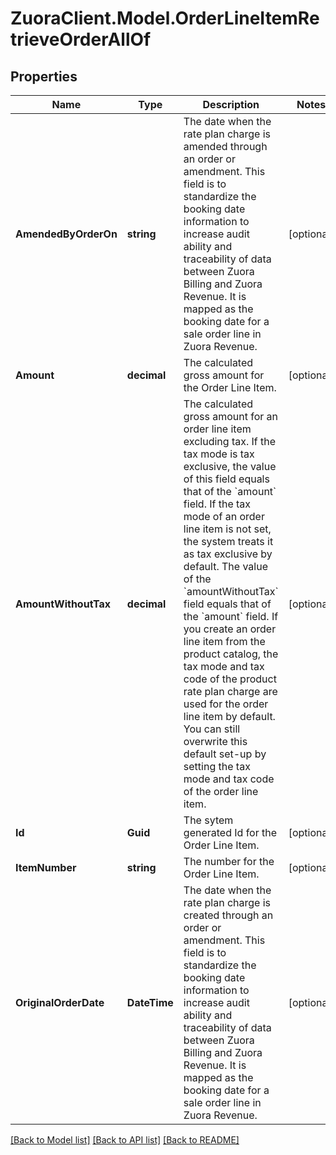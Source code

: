 # ZuoraClient.Model.OrderLineItemRetrieveOrderAllOf

## Properties

Name | Type | Description | Notes
------------ | ------------- | ------------- | -------------
**AmendedByOrderOn** | **string** | The date when the rate plan charge is amended through an order or amendment. This field is to standardize the booking date information to increase audit ability and traceability of data between Zuora Billing and Zuora Revenue. It is mapped as the booking date for a sale order line in Zuora Revenue.  | [optional] 
**Amount** | **decimal** | The calculated gross amount for the Order Line Item.  | [optional] 
**AmountWithoutTax** | **decimal** | The calculated gross amount for an order line item excluding tax. If the tax mode is tax exclusive, the value of this field equals that of the &#x60;amount&#x60; field.  If the tax mode of an order line item is not set, the system treats it as tax exclusive by default. The value of the &#x60;amountWithoutTax&#x60; field equals that of the &#x60;amount&#x60; field.  If you create an order line item from the product catalog, the tax mode and tax code of the product rate plan charge are used for the order line item by default. You can still overwrite this default set-up by setting the tax mode and tax code of the order line item.  | [optional] 
**Id** | **Guid** | The sytem generated Id for the Order Line Item.  | [optional] 
**ItemNumber** | **string** | The number for the Order Line Item.  | [optional] 
**OriginalOrderDate** | **DateTime** | The date when the rate plan charge is created through an order or amendment. This field is to standardize the booking date information to increase audit ability and traceability of data between Zuora Billing and Zuora Revenue. It is mapped as the booking date for a sale order line in Zuora Revenue.  | [optional] 

[[Back to Model list]](../README.md#documentation-for-models) [[Back to API list]](../README.md#documentation-for-api-endpoints) [[Back to README]](../README.md)


